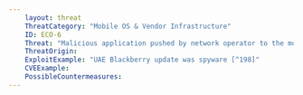 ```yaml
---
    layout: threat
    ThreatCategory: "Mobile OS & Vendor Infrastructure"
    ID: ECO-6
    Threat: "Malicious application pushed by network operator to the mobile device"
    ThreatOrigin:
    ExploitExample: "UAE Blackberry update was spyware [^198]"
    CVEExample:
    PossibleCountermeasures:
---
```

